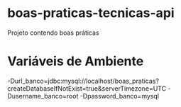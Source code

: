 # boas-praticas-tecnicas-api
Projeto contendo boas práticas

# Variáveis de Ambiente
-Durl_banco=jdbc:mysql://localhost/boas_praticas?createDatabaseIfNotExist=true&serverTimezone=UTC 
-Dusername_banco=root 
-Dpassword_banco=mysql
